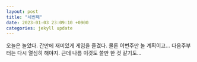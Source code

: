 ```yaml
---
layout: post
title: "세번째"
date: 2023-01-03 23:09:10 +0900
categories: jekyll update
---
```


오늘은 놀았다. 간만에 재미있게 게임을 즐겼다. 물론 이번주만 놀 계획이고... 다음주부터는 다시 열심히 해야지.
근데 나름 이것도 쓸만 한 것 같기도...